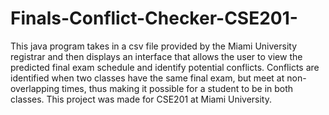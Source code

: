 # Finals-Conflict-Checker-CSE201-
This java program takes in a csv file provided by the Miami University registrar and then displays an interface that allows the user to view the predicted final exam schedule and identify potential conflicts. Conflicts are identified when two classes have the same final exam, but meet at non-overlapping times, thus making it possible for a student to be in both classes. This project was made for CSE201 at Miami University.
